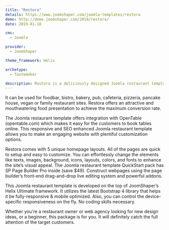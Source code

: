 ```yaml
---
title: "Restora"
details: https://www.joomshaper.com/joomla-templates/restora
demo: http://demo.joomshaper.com/2019/restora/
date: 2019-01-18

cms: 
  - Joomla

provider:
  - JoomShaper

theme_framework: Helix

archetype:
  - Tastemaker

description: Restora is a deliciously designed Joomla restaurant template built for all types of restaurants and food-related businesses to launch a website quickly.
---
```


It can be used for foodbar, bistro, bakery, pub, cafeteria, pizzeria, pancake house, vegan or family restaurant sites. Restora offers an attractive and mouthwatering food presentation to achieve the maximum conversion rate.

The Joomla restaurant template offers integration with OpenTable (opentable.com) which makes it easy for the customers to book tables online. This responsive and SEO enhanced Joomla restaurant template allows you to make an engaging website with plentiful customization options.

Restora comes with 5 unique homepage layouts. All of the pages are quick to setup and easy to customize. You can effortlessly change the elements like texts, images, background, icons, layouts, colors, and fonts to enhance the site’s visual appeal. The Joomla restaurant template QuickStart pack has SP Page Builder Pro inside (save $49). Construct webpages using the page builder’s front-end drag-and-drop live editing system and powerful addons.

This Joomla restaurant template is developed on the top of JoomShaper’s Helix Ultimate framework. It utilizes the latest Bootstrap 4 library that helps it be fully-responsive & mobile optimized. Also, you can control the device-specific responsiveness on the fly. No coding skills necessary.

Whether you're a restaurant owner or web agency looking for new design ideas, or a beginner, this package is for you. It will definitely catch the full attention of the target customers.
